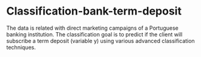 # Classification-bank-term-deposit
The data is related with direct marketing campaigns of a Portuguese banking institution. The classification goal is to predict if the client will subscribe a term deposit (variable y) using various advanced classification techniques. 
